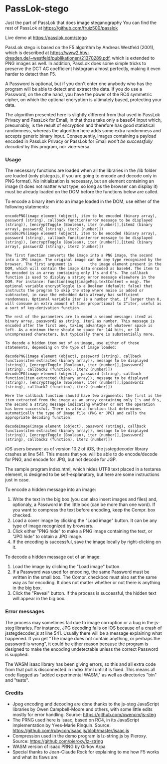 # PassLok-stego
Just the part of PassLok that does image steganography
You can find the rest of PassLok at https://github.com/fruiz500/passlok

Live demo at https://passlok.com/stego

PassLok stego is based on the F5 algorithm by Andreas Westfeld (2001), which is described at https://www2.htw-dresden.de/~westfeld/publikationen/21370289.pdf, which is extended to PNG images as well. In addition, PassLok does some simple tricks to preserve the DCT AC coefficient histogram almost perfectly, making it even harder to detect than F5.

A Password is optional, but if you don't enter one anybody who has the program will be able to detect and extract the data. If you do use a Password, on the othe hand, you have the power of the RC4 symmetric cipher, on which the optional encryption is ultimately based, protecting your data.

The algorithm presented here is slightly different from that used in PassLok Privacy and PassLok for Email, in that those take only a base64 input which, presumably, is the result of encryption and therefore has good statistical randomness, whereas the algorithm here adds some extra randomness and accepts generic binary input. Consequently, images containing a payload encoded in PassLok Privacy or PassLok for Email _won't be successfully decoded_ by this program, nor vice-versa.

### Usage
The necessary functions are loaded when all the libraries in the /lib folder are loaded (only plstego.js, if you are going to encode and decode only in PNG format). No initialization is necessary, but an element containing an image (it does not matter what type, so long as the browser can display it) must be already loaded on the DOM before the functions below are called.

To encode a binary item into an image loaded in the DOM, use either of the following statements:

	encodePNG(image element (object), item to be encoded (binary array), password (string), callback function(error message to be displayed (string)), [encryptToggle (Boolean), iter (number)],[item2 (binary array), password2 (string), iter2 (number)])
	encodeJPG(image element (object), item to be encoded (binary array), password (string), callback function(error message to be displayed (string)), [encryptToggle (Boolean), iter (number)],[item2 (binary array), password2 (string), iter2 (number)])
	
	The first function converts the image into a PNG image, the second into a JPG image. The original image can be any type recognized by the browser. The first argument is 		the image element present in the DOM, which will contain the image data encoded as base64. The item to be encoded is an array containing only 1's and 0's. The callback function is used to display a string error message elsewhere in the DOM. For instance: function(msg){imageMsg.textContent = msg}. The optional variable encryptToggle is a Boolean (default: false) that instructs the program to skip the step where noise is added or subtracted, in case the embedded data already has sufficient randomness. Optional variable iter is a number that, if larger than 0, will consume an extra amount of time proportional to 2^iter, useful as a sort of key-derivation function.
	
	The rest of the parameters are to embed a second message: item2 as binary array, password2 as string, iter2 as number. This message is encoded after the first one, taking advantage of whatever space is left. As a minimum there should be space for 144 bits, or 18 uncompressed characters, but typically there is substantially more.
	
	To decode a hidden item out of an image, use either of these statements, depending on the type of image loaded:
	
	decodePNG(image element (object), password (string), callback function(item extracted (binary array)), message to be displayed (string)), [encryptToggle (Boolean), iter (number)],[password2 (string), callback2 (function), iter2 (number)])
	decodeJPG(image element (object), password (string), callback function(item extracted (binary array)), message to be displayed (string)), [encryptToggle (Boolean), iter (number)],[password2 (string), callback2 (function), iter2 (number)])
	
	Here the callback function should have two arguments: the first is the item extracted from the image as an array containing only 1's and 0's, the second a string message indicating whether or not the operation has been successful. There is also a function that determines automatically the type of image file (PNG or JPG) and calls the appropriate decoding function:
	
	decodeImage(image element (object), password (string), callback function(item extracted (binary array)), message to be displayed (string)), [encryptToggle (Boolean), iter (number)],[password2 (string), callback2 (function), iter2 (number)])
	
iOS users beware: as of version 10.2 of iOS, the jsstegdecoder library crashes at line 541. This means that you will be able to do encode/decode for PNG, and encode for JPG, but not decode for JGP.
	
The sample program index.html, which hides UTF8 text placed in a textarea element, is designed to be self-explanatory, but here are some instructions just in case.

To encode a hidden message into an image:

1. Write the text in the big box (you can also insert images and files) and, optionaly, a Password in the little box (can be more than one word). If you want to compress the text before encoding, keep the Compr. box checked.
2. Load a cover image by clicking the "Load image" button. It can be any type of image recognized by browsers.
3. Click either "PNG hide" to make a PNG image containing the text, or "JPG hide" to obtain a JPG image.
4. If the encoding is successful, save the image locally by right-clicking on it.

To decode a hidden message out of an image:

1. Load the image by clicking the "Load image" button.
2. If a Password was used for encoding, the same Password must be written in the small box. The Compr. checkbox must also set the same way as for encoding. It does not matter whether or not there is anything in the big box.
3. Click the "Reveal" button. If the process is successful, the hidden text will appear in the big box.

### Error messages
The process may sometimes fail due to image corruption or a bug in the js-steg libraries. For instance, JPG decoding fails on iOS because of a crash of jsstegdecoder.js at line 541. Usually there will be a message explaining what happened. If you get "The image does not contain anything, or perhaps the password is wrong", it could be either reason because the program is designed to make the encoding undetectable unless the correct Password is supplied.

The WASM isaac library has been giving errors, so this and all extra code from that pull is disconnected in index.html until it is fixed. This means all code flagged as "added experimental WASM," as well as directories "bin" and "tests".

### Credits
* Jpeg encoding and decoding are done thanks to the js-steg JavaScript libraries by Owen Campbell-Moore and others, with some little edits mostly for error handling. Source: https://github.com/owencm/js-steg
* The PRNG used here is isaac, based on RC4, in its JavaScript implementation by Yves-Marie Rinquin. Source: https://github.com/rubycon/isaac.js/blob/master/isaac.js
* Compression used in the demo program is lz-string.js by Pieroxy. Source: https://github.com/pieroxy/lz-string
* WASM version of isaac PRNG by Girkov Arpa
* Special thanks to Jean-Claude Rock for explaining to me how F5 works and what its flaws are
